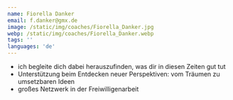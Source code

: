 ```yaml
---
name: Fiorella Danker
email: f.danker@gmx.de
image: /static/img/coaches/Fiorella_Danker.jpg
webp: /static/img/coaches/Fiorella_Danker.webp
tags: ''
languages: 'de'
---
```


<ul><li>ich begleite dich dabei herauszufinden, was dir in diesen Zeiten gut tut</li><li>Unterstützung beim Entdecken neuer Perspektiven: vom Träumen zu umsetzbaren Ideen</li><li>großes Netzwerk in der Freiwilligenarbeit</li></ul>